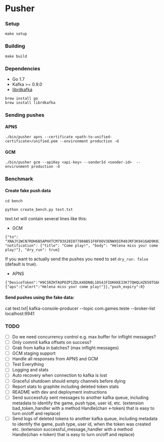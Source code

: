 Pusher
======

### Setup

```
make setup
```

### Building

```
make build
```

### Dependencies
* Go 1.7
* Kafka >= 0.9.0
* [librdkafka](https://github.com/edenhill/librdkafka)

```
brew install go
brew install librdkafka
```

### Sending pushes

#### APNS

```
./bin/pusher apns --certificate <path-to-unified-certificate>/unified.pem --environment production -d
```

#### GCM

```
./bin/pusher gcm --apiKey <api-key> --senderId <sender-id>  --environment production -d
```

### Benchmark

#### Create fake push data

```
cd bench

python create_bench.py test.txt

```

text.txt will contain several lines like this:

- GCM

```
{"to": "XNAJY2WCN7RDH6B5APHXTCM793X28IO7780AB51F0F8OV3ENWXOIR40JRF3K9416AD9K029NEE3XTA229NJC0Y6DHCBO13EE6IFO6VRF8FICJ317AC5I3N1FCSJ7KIVXMKZ088BJOVS3PPJUG9CWV1J2", "notification": {"title": "Come play!", "body": "Helena miss you! come play!"}, "dry_run": true}
```

If you want to actually send the pushes you need to set `dry_run: false` (default is true).

- APNS

```
{"DeviceToken":"H9CSRZHTAUPOZP1ZDLK46DN8L1DS4JFIUKHXE33K77QHQLHZ650TG66U49ZQGFZV","Payload":{"aps":{"alert":"Helena miss you! come play!"}},"push_expiry":0}
```

#### Send pushes using the fake data:

cat test.txt| kafka-console-producer --topic com.games.teste --broker-list localhost:9941


### TODO

- [ ] Do we need concurrency control e.g. max buffer for inflight messages?
- [ ] Only commit kafka offsets on success?
- [ ] Grab from kafka in batches? (max inflight messages)
- [ ] GCM staging support
- [ ] Handle all responses from APNS and GCM
- [ ] Test Everything
- [ ] Logging and stats
- [ ] Auto recovery when connection to kafka is lost
- [ ] Graceful shutdown should empty channels before dying
- [ ] Report stats to graphite including deleted token stats
- [ ] README with dev and deployment instructions
- [ ] Send successfuly sent messages to another kafka queue, including metadata to identify the game, push type, user id, etc. (extension bad_token_handler with a method Handle(chan <-token) that is easy to turn on/off and replace)
- [ ] Send logs of deleted tokens to another kafka queue, including metadata to identify the game, push type, user id, when the token was created etc. (extension successful_message_handler with a method Handle(chan <-token) that is easy to turn on/off and replace)
